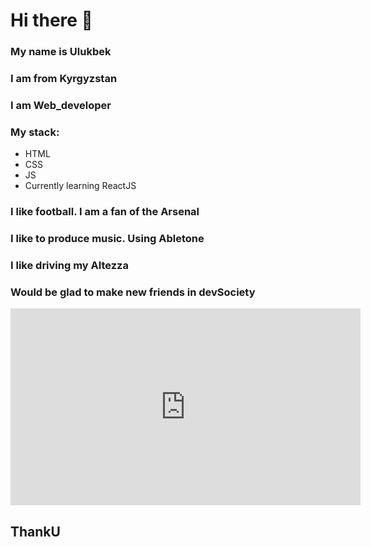 # Hi there 👋

### My name is Ulukbek
### I am from Kyrgyzstan
### I am Web_developer
### My stack:
- HTML
- CSS
- JS
- Currently learning ReactJS
### I like football. I am a fan of the Arsenal
### I like to produce music. Using Abletone
### I like driving my Altezza

### Would be glad to make new friends in devSociety
<div class="embed-responsive embed-responsive-16by9">

<iframe width="560" height="315" src="https://www.youtube.com/embed/1OdRf6ifrL4?controls=0" title="YouTube video player" frameborder="0" allow="accelerometer; autoplay; clipboard-write; encrypted-media; gyroscope; picture-in-picture" allowfullscreen></iframe>

</div>

## ThankU

